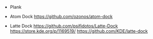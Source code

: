 * Plank
* Atom Dock https://github.com/ozonos/atom-dock

* Latte Dock https://github.com/psifidotos/Latte-Dock https://store.kde.org/p/1169519/
https://github.com/KDE/latte-dock
